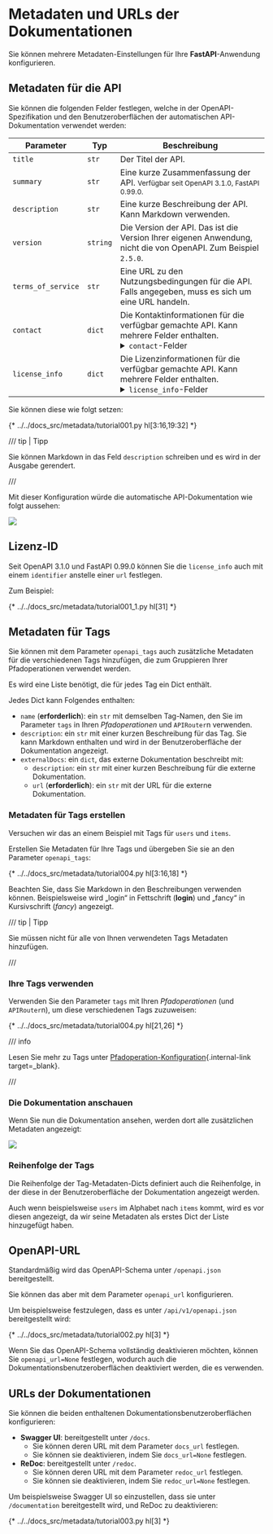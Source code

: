 # Metadaten und URLs der Dokumentationen

Sie können mehrere Metadaten-Einstellungen für Ihre **FastAPI**-Anwendung konfigurieren.

## Metadaten für die API

Sie können die folgenden Felder festlegen, welche in der OpenAPI-Spezifikation und den Benutzeroberflächen der automatischen API-Dokumentation verwendet werden:

| Parameter | Typ | Beschreibung |
|------------|------|-------------|
| `title` | `str` | Der Titel der API. |
| `summary` | `str` | Eine kurze Zusammenfassung der API. <small>Verfügbar seit OpenAPI 3.1.0, FastAPI 0.99.0.</small> |
| `description` | `str` | Eine kurze Beschreibung der API. Kann Markdown verwenden. |
| `version` | `string` | Die Version der API. Das ist die Version Ihrer eigenen Anwendung, nicht die von OpenAPI. Zum Beispiel `2.5.0`. |
| `terms_of_service` | `str` | Eine URL zu den Nutzungsbedingungen für die API. Falls angegeben, muss es sich um eine URL handeln. |
| `contact` | `dict` | Die Kontaktinformationen für die verfügbar gemachte API. Kann mehrere Felder enthalten. <details><summary><code>contact</code>-Felder</summary><table><thead><tr><th>Parameter</th><th>Typ</th><th>Beschreibung</th></tr></thead><tbody><tr><td><code>name</code></td><td><code>str</code></td><td>Der identifizierende Name der Kontaktperson/Organisation.</td></tr><tr><td><code>url</code></td><td><code>str</code></td><td>Die URL, die auf die Kontaktinformationen verweist. MUSS im Format einer URL vorliegen.</td></tr><tr><td><code>email</code></td><td><code>str</code></td><td>Die E-Mail-Adresse der Kontaktperson/Organisation. MUSS im Format einer E-Mail-Adresse vorliegen.</td></tr></tbody></table></details> |
| `license_info` | `dict` | Die Lizenzinformationen für die verfügbar gemachte API. Kann mehrere Felder enthalten. <details><summary><code>license_info</code>-Felder</summary><table><thead><tr><th>Parameter</th><th>Typ</th><th>Beschreibung</th></tr></thead><tbody><tr><td><code>name</code></td><td><code>str</code></td><td><strong>ERFORDERLICH</strong> (wenn eine <code>license_info</code> festgelegt ist). Der für die API verwendete Lizenzname.</td></tr><tr><td><code>identifier</code></td><td><code>str</code></td><td>Ein <a href="https://spdx.org/licenses/" class="external-link" target="_blank">SPDX</a>-Lizenzausdruck für die API. Das Feld <code>identifier</code> und das Feld <code>url</code> schließen sich gegenseitig aus. <small>Verfügbar seit OpenAPI 3.1.0, FastAPI 0.99.0.</small></td></tr><tr><td><code>url</code></td><td><code >str</code></td><td>Eine URL zur Lizenz, die für die API verwendet wird. MUSS im Format einer URL vorliegen.</td></tr></tbody></table></details> |

Sie können diese wie folgt setzen:

{* ../../docs_src/metadata/tutorial001.py hl[3:16,19:32] *}

/// tip | Tipp

Sie können Markdown in das Feld `description` schreiben und es wird in der Ausgabe gerendert.

///

Mit dieser Konfiguration würde die automatische API-Dokumentation wie folgt aussehen:

<img src="/img/tutorial/metadata/image01.png">

## Lizenz-ID

Seit OpenAPI 3.1.0 und FastAPI 0.99.0 können Sie die `license_info` auch mit einem `identifier` anstelle einer `url` festlegen.

Zum Beispiel:

{* ../../docs_src/metadata/tutorial001_1.py hl[31] *}

## Metadaten für Tags

Sie können mit dem Parameter `openapi_tags` auch zusätzliche Metadaten für die verschiedenen Tags hinzufügen, die zum Gruppieren Ihrer Pfadoperationen verwendet werden.

Es wird eine Liste benötigt, die für jedes Tag ein Dict enthält.

Jedes Dict kann Folgendes enthalten:

* `name` (**erforderlich**): ein `str` mit demselben Tag-Namen, den Sie im Parameter `tags` in Ihren *Pfadoperationen* und `APIRouter`n verwenden.
* `description`: ein `str` mit einer kurzen Beschreibung für das Tag. Sie kann Markdown enthalten und wird in der Benutzeroberfläche der Dokumentation angezeigt.
* `externalDocs`: ein `dict`, das externe Dokumentation beschreibt mit:
     * `description`: ein `str` mit einer kurzen Beschreibung für die externe Dokumentation.
     * `url` (**erforderlich**): ein `str` mit der URL für die externe Dokumentation.

### Metadaten für Tags erstellen

Versuchen wir das an einem Beispiel mit Tags für `users` und `items`.

Erstellen Sie Metadaten für Ihre Tags und übergeben Sie sie an den Parameter `openapi_tags`:

{* ../../docs_src/metadata/tutorial004.py hl[3:16,18] *}

Beachten Sie, dass Sie Markdown in den Beschreibungen verwenden können. Beispielsweise wird „login“ in Fettschrift (**login**) und „fancy“ in Kursivschrift (_fancy_) angezeigt.

/// tip | Tipp

Sie müssen nicht für alle von Ihnen verwendeten Tags Metadaten hinzufügen.

///

### Ihre Tags verwenden

Verwenden Sie den Parameter `tags` mit Ihren *Pfadoperationen* (und `APIRouter`n), um diese verschiedenen Tags zuzuweisen:

{* ../../docs_src/metadata/tutorial004.py hl[21,26] *}

/// info

Lesen Sie mehr zu Tags unter [Pfadoperation-Konfiguration](path-operation-configuration.md#tags){.internal-link target=_blank}.

///

### Die Dokumentation anschauen

Wenn Sie nun die Dokumentation ansehen, werden dort alle zusätzlichen Metadaten angezeigt:

<img src="/img/tutorial/metadata/image02.png">

### Reihenfolge der Tags

Die Reihenfolge der Tag-Metadaten-Dicts definiert auch die Reihenfolge, in der diese in der Benutzeroberfläche der Dokumentation angezeigt werden.

Auch wenn beispielsweise `users` im Alphabet nach `items` kommt, wird es vor diesen angezeigt, da wir seine Metadaten als erstes Dict der Liste hinzugefügt haben.

## OpenAPI-URL

Standardmäßig wird das OpenAPI-Schema unter `/openapi.json` bereitgestellt.

Sie können das aber mit dem Parameter `openapi_url` konfigurieren.

Um beispielsweise festzulegen, dass es unter `/api/v1/openapi.json` bereitgestellt wird:

{* ../../docs_src/metadata/tutorial002.py hl[3] *}

Wenn Sie das OpenAPI-Schema vollständig deaktivieren möchten, können Sie `openapi_url=None` festlegen, wodurch auch die Dokumentationsbenutzeroberflächen deaktiviert werden, die es verwenden.

## URLs der Dokumentationen

Sie können die beiden enthaltenen Dokumentationsbenutzeroberflächen konfigurieren:

* **Swagger UI**: bereitgestellt unter `/docs`.
     * Sie können deren URL mit dem Parameter `docs_url` festlegen.
     * Sie können sie deaktivieren, indem Sie `docs_url=None` festlegen.
* **ReDoc**: bereitgestellt unter `/redoc`.
     * Sie können deren URL mit dem Parameter `redoc_url` festlegen.
     * Sie können sie deaktivieren, indem Sie `redoc_url=None` festlegen.

Um beispielsweise Swagger UI so einzustellen, dass sie unter `/documentation` bereitgestellt wird, und ReDoc zu deaktivieren:

{* ../../docs_src/metadata/tutorial003.py hl[3] *}
